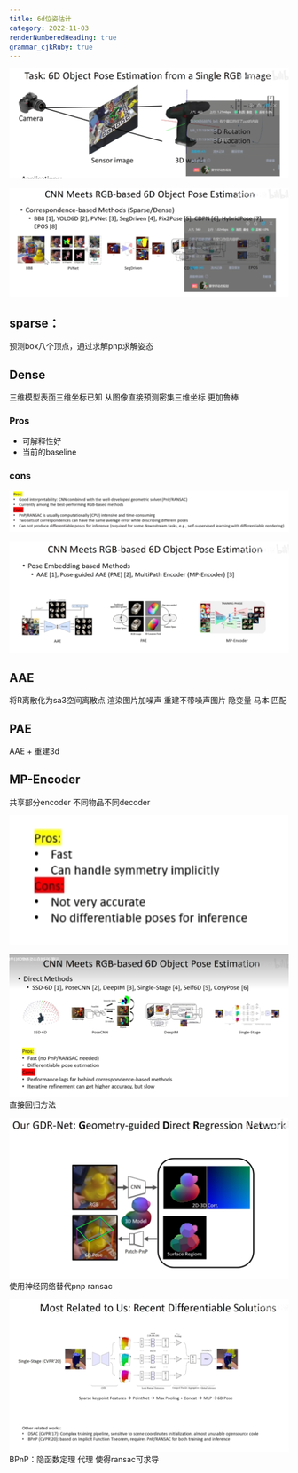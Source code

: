 ```yaml
---
title: 6d位姿估计
category: 2022-11-03
renderNumberedHeading: true
grammar_cjkRuby: true
---
```




![enter description here](./images/1667439455454.png)

![enter description here](./images/1667439519336.png)
## sparse：
预测box八个顶点，通过求解pnp求解姿态

## Dense
三维模型表面三维坐标已知
从图像直接预测密集三维坐标
更加鲁棒

### Pros
- 可解释性好
- 当前的baseline

### cons

![enter description here](./images/1667439784704.png)

![enter description here](./images/1667439845830.png)
## AAE
将R离散化为sa3空间离散点
渲染图片加噪声
重建不带噪声图片
隐变量 马本 匹配

## PAE
AAE + 重建3d

## MP-Encoder
共享部分encoder
不同物品不同decoder


![enter description here](./images/1667440102380.png)

![enter description here](./images/1667440159297.png)
直接回归方法


![enter description here](./images/1667440281617.png)
使用神经网络替代pnp ransac


![enter description here](./images/1667440371815.png)
BPnP：隐函数定理 代理 使得ransac可求导

